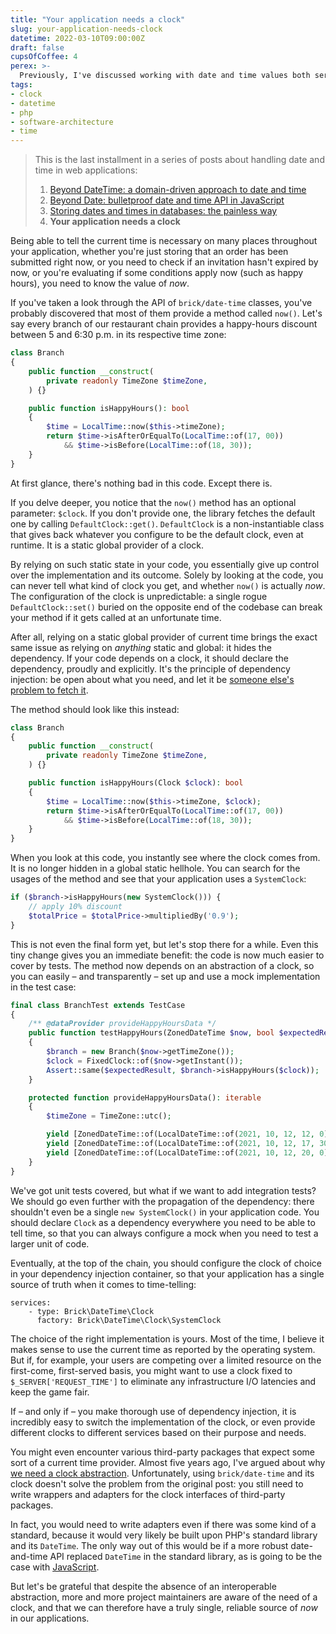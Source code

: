 ```yaml
---
title: "Your application needs a clock"
slug: your-application-needs-clock
datetime: 2022-03-10T09:00:00Z
draft: false
cupsOfCoffee: 4
perex: >-
  Previously, I've discussed working with date and time values both server- and client-side, and I've covered storing temporal data in databases. This time, we're going to talk about telling time.
tags:
- clock
- datetime
- php
- software-architecture
- time
---
```

> This is the last installment in a series of posts about handling date and time in web applications:
>
> 1. [Beyond DateTime: a domain-driven approach to date and time](/blog/beyond-datetime-domain-driven-approach)
> 2. [Beyond Date: bulletproof date and time API in JavaScript](/blog/beyond-date)
> 3. [Storing dates and times in databases: the painless way](/blog/storing-dates-times-in-databases-painlessly)
> 4. **Your application needs a clock**

Being able to tell the current time is necessary on many places throughout your application, whether you're just storing that an order has been submitted right now, or you need to check if an invitation hasn't expired by now, or you're evaluating if some conditions apply now (such as happy hours), you need to know the value of _now_.

If you've taken a look through the API of `brick/date-time` classes, you've probably discovered that most of them provide a method called `now()`. Let's say every branch of our restaurant chain provides a happy-hours discount between 5 and 6:30 p.m. in its respective time zone:

```php
class Branch
{
    public function __construct(
        private readonly TimeZone $timeZone,
    ) {}

    public function isHappyHours(): bool
    {
        $time = LocalTime::now($this->timeZone);
        return $time->isAfterOrEqualTo(LocalTime::of(17, 00))
            && $time->isBefore(LocalTime::of(18, 30));
    }
}
```

At first glance, there's nothing bad in this code. Except there is.

If you delve deeper, you notice that the `now()` method has an optional parameter: `$clock`. If you don't provide one, the library fetches the default one by calling `DefaultClock::get()`. `DefaultClock` is a non-instantiable class that gives back whatever you configure to be the default clock, even at runtime. It is a static global provider of a clock.

By relying on such static state in your code, you essentially give up control over the implementation and its outcome. Solely by looking at the code, you can never tell what kind of clock you get, and whether `now()` is actually _now_. The configuration of the clock is unpredictable: a single rogue `DefaultClock::set()` buried on the opposite end of the codebase can break your method if it gets called at an unfortunate time.

After all, relying on a static global provider of current time brings the exact same issue as relying on _anything_ static and global: it hides the dependency. If your code depends on a clock, it should declare the dependency, proudly and explicitly. It's the principle of dependency injection: be open about what you need, and let it be [someone else's problem to fetch it](/blog/di-services-do-not-need-names).

The method should look like this instead:

```php
class Branch
{
    public function __construct(
        private readonly TimeZone $timeZone,
    ) {}

    public function isHappyHours(Clock $clock): bool
    {
        $time = LocalTime::now($this->timeZone, $clock);
        return $time->isAfterOrEqualTo(LocalTime::of(17, 00))
            && $time->isBefore(LocalTime::of(18, 30));
    }
}
```

When you look at this code, you instantly see where the clock comes from. It is no longer hidden in a global static hellhole. You can search for the usages of the method and see that your application uses a `SystemClock`:

```php
if ($branch->isHappyHours(new SystemClock())) {
    // apply 10% discount
    $totalPrice = $totalPrice->multipliedBy('0.9');
}
```

This is not even the final form yet, but let's stop there for a while. Even this tiny change gives you an immediate benefit: the code is now much easier to cover by tests. The method now depends on an abstraction of a clock, so you can easily – and transparently – set up and use a mock implementation in the test case:

```php
final class BranchTest extends TestCase
{
    /** @dataProvider provideHappyHoursData */
    public function testHappyHours(ZonedDateTime $now, bool $expectedResult): void
    {
        $branch = new Branch($now->getTimeZone());
        $clock = FixedClock::of($now->getInstant());
        Assert::same($expectedResult, $branch->isHappyHours($clock));
    }

    protected function provideHappyHoursData(): iterable
    {
        $timeZone = TimeZone::utc();

        yield [ZonedDateTime::of(LocalDateTime::of(2021, 10, 12, 12, 0), $timeZone), false];
        yield [ZonedDateTime::of(LocalDateTime::of(2021, 10, 12, 17, 30), $timeZone), true];
        yield [ZonedDateTime::of(LocalDateTime::of(2021, 10, 12, 20, 0), $timeZone), false];
    }
}
```

We've got unit tests covered, but what if we want to add integration tests? We should go even further with the propagation of the dependency: there shouldn't even be a single `new SystemClock()` in your application code. You should declare `Clock` as a dependency everywhere you need to be able to tell time, so that you can always configure a mock when you need to test a larger unit of code.

Eventually, at the top of the chain, you should configure the clock of choice in your dependency injection container, so that your application has a single source of truth when it comes to time-telling:

```neon
services:
	- type: Brick\DateTime\Clock
	  factory: Brick\DateTime\Clock\SystemClock
```

The choice of the right implementation is yours. Most of the time, I believe it makes sense to use the current time as reported by the operating system. But if, for example, your users are competing over a limited resource on the first-come, first-served basis, you might want to use a clock fixed to `$_SERVER['REQUEST_TIME']` to eliminate any infrastructure I/O latencies and keep the game fair.

If – and only if – you make thorough use of dependency injection, it is incredibly easy to switch the implementation of the clock, or even provide different clocks to different services based on their purpose and needs.

You might even encounter various third-party packages that expect some sort of a current time provider. Almost five years ago, I've argued about why [we need a clock abstraction](/blog/clock-needs-an-interface). Unfortunately, using `brick/date-time` and its clock doesn't solve the problem from the original post: you still need to write wrappers and adapters for the clock interfaces of third-party packages.

In fact, you would need to write adapters even if there was some kind of a standard, because it would very likely be built upon PHP's standard library and its `DateTime`. The only way out of this would be if a more robust date-and-time API replaced `DateTime` in the standard library, as is going to be the case with [JavaScript](https://github.com/tc39/proposal-temporal).

But let's be grateful that despite the absence of an interoperable abstraction, more and more project maintainers are aware of the need of a clock, and that we can therefore have a truly single, reliable source of _now_ in our applications.
